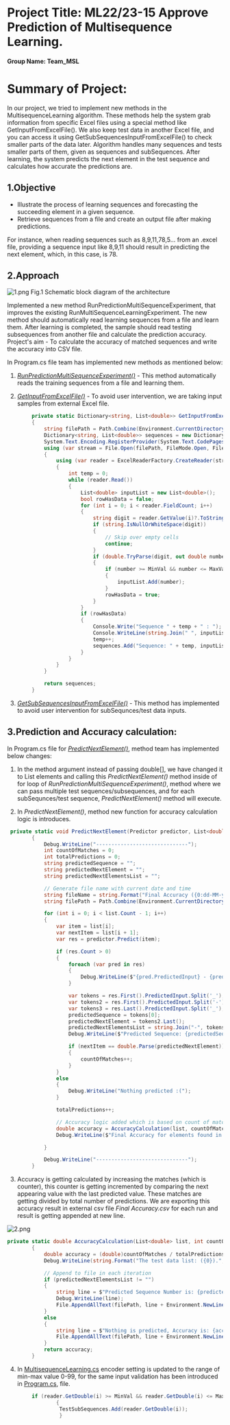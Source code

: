 # Project Title: ML22/23-15 Approve Prediction of Multisequence Learning.

#### Group Name: Team_MSL


**Summary of Project:**
=======================================

In our project, we tried to implement new methods in the MultisequenceLearning algorithm. 
These methods help the system grab information from specific Excel files using a special method like GetInputFromExcelFile().
We also keep test data in another Excel file, and you can access it using GetSubSequencesInputFromExcelFile() to check smaller parts of the data later.
Algorithm handles many sequences and tests smaller parts of them, given as sequences and subSequences.
After learning, the system predicts the next element in the test sequence and calculates how accurate the predictions are.

1.Objective
-------------

- Illustrate the process of learning sequences and forecasting the succeeding element in a given sequence.
- Retrieve sequences from a file and create an output file after making predictions.

For instance, when reading sequences such as 8,9,11,78,5... from an .excel file, providing a sequence input like 8,9,11 should result in predicting the next element, which, in this case, is 78.

2.Approach
-------------

![1.png](..%2F..%2F..%2F..%2F1.png)
Fig.1 Schematic block diagram of the architecture

Implemented a new method RunPredictionMultiSequenceExperiment, that improves the existing RunMultiSequenceLearningExperiment. 
The new method should automatically read learning sequences from a file and learn them. After learning is completed,
the sample should read testing subsequences from another file and calculate the prediction accuracy.
Project's aim - To calculate the accuracy of matched sequences and write the accuracy into CSV file.

In Program.cs file team has implemented new methods as mentioned below:
1. [_RunPredictionMultiSequenceExperiment()_](https://github.com/pparaska/neocortexapi_Team_MSL/blob/a9e97732c57b37f16e0b7c31398981f198080d19/source/Samples/NeoCortexApiSample/Program.cs#L53C29-L53C65) - This method automatically reads the training sequences from a file and learning them. 
				

2. [_GetInputFromExcelFile()_](https://github.com/pparaska/neocortexapi_Team_MSL/blob/a9e97732c57b37f16e0b7c31398981f198080d19/source/Samples/NeoCortexApiSample/Program.cs#L92) - To avoid user intervention, we are taking input samples from external Excel file.
			
```csharp
        private static Dictionary<string, List<double>> GetInputFromExcelFile()
        {
            string filePath = Path.Combine(Environment.CurrentDirectory, "Input.xlsx");
            Dictionary<string, List<double>> sequences = new Dictionary<string, List<double>>();
            System.Text.Encoding.RegisterProvider(System.Text.CodePagesEncodingProvider.Instance);
            using (var stream = File.Open(filePath, FileMode.Open, FileAccess.Read))
            {
                using (var reader = ExcelReaderFactory.CreateReader(stream))
                {
                    int temp = 0;
                    while (reader.Read())
                    {
                        List<double> inputList = new List<double>();
                        bool rowHasData = false;
                        for (int i = 0; i < reader.FieldCount; i++)
                        {
                            string digit = reader.GetValue(i)?.ToString();
                            if (string.IsNullOrWhiteSpace(digit))
                            {
                                // Skip over empty cells
                                continue;
                            }
                            if (double.TryParse(digit, out double number))
                            {
                                if (number >= MinVal && number <= MaxVal)
                                {
                                    inputList.Add(number);
                                }
                                rowHasData = true;
                            }
                        }
                        if (rowHasData)
                        {
                            Console.Write("Sequence " + temp + " : ");
                            Console.WriteLine(string.Join(" ", inputList));
                            temp++;
                            sequences.Add("Sequence: " + temp, inputList);
                        }
                    }
                }
            }

            return sequences;
        }

```
				 
3. [_GetSubSequencesInputFromExcelFile()_](https://github.com/pparaska/neocortexapi_Team_MSL/blob/a9e97732c57b37f16e0b7c31398981f198080d19/source/Samples/NeoCortexApiSample/Program.cs#L167) - This method has implemented to avoid user intervention for subSequnces/test data inputs.

3.Prediction and Accuracy calculation:
---------------------------------------

In Program.cs file for [_PredictNextElement()_](https://github.com/pparaska/neocortexapi_Team_MSL/blob/a9e97732c57b37f16e0b7c31398981f198080d19/source/Samples/NeoCortexApiSample/Program.cs#L201), method team has implemented below changes:
	
1. In the method argument instead of passing double[], we have changed it to List<double> elements and calling this _PredictNextElement()_ method inside of for loop of _RunPredictionMultiSequenceExperiment()_, method where we can pass multiple test sequences/subsequences, and for each subSequnces/test sequence, _PredictNextElement()_ method will execute.

2. In _PredictNextElement()_, method new function for accuracy calculation logic is introduces.

```csharp
 private static void PredictNextElement(Predictor predictor, List<double> list)
        {
            Debug.WriteLine("------------------------------");
            int countOfMatches = 0;
            int totalPredictions = 0;
            string predictedSequence = "";
            string predictedNextElement = "";
            string predictedNextElementsList = "";

            // Generate file name with current date and time
            string fileName = string.Format("Final Accuracy ({0:dd-MM-yyyy HH-mm-ss}).csv", DateTime.Now);
            string filePath = Path.Combine(Environment.CurrentDirectory, fileName);

            for (int i = 0; i < list.Count - 1; i++)
            {
                var item = list[i];
                var nextItem = list[i + 1];
                var res = predictor.Predict(item);

                if (res.Count > 0)
                {
                    foreach (var pred in res)
                    {
                        Debug.WriteLine($"{pred.PredictedInput} - {pred.Similarity}");
                    }

                    var tokens = res.First().PredictedInput.Split('_');
                    var tokens2 = res.First().PredictedInput.Split('-');
                    var tokens3 = res.Last().PredictedInput.Split('_');
                    predictedSequence = tokens[0];
                    predictedNextElement = tokens2.Last();
                    predictedNextElementsList = string.Join("-", tokens3.Skip(1));
                    Debug.WriteLine($"Predicted Sequence: {predictedSequence}, predicted next element {predictedNextElement}");

                    if (nextItem == double.Parse(predictedNextElement))
                    {
                        countOfMatches++;
                    }
                }
                else
                {
                    Debug.WriteLine("Nothing predicted :(");
                }

                totalPredictions++;

                // Accuracy logic added which is based on count of matches and total predictions.
                double accuracy = AccuracyCalculation(list, countOfMatches, totalPredictions, predictedSequence, predictedNextElement, predictedNextElementsList, filePath);
                Debug.WriteLine($"Final Accuracy for elements found in predictedNextElementsList = {accuracy}%");

            }

            Debug.WriteLine("------------------------------");
        }
```

3. Accuracy is getting calculated by increasing the matches (which is counter), this counter is getting incremented by comparing the next appearing value with the last predicted value. These matches are getting divided by total number of predictions. 
We are exporting this accuracy result in external csv file _Final Accuracy.csv_ for each run and result is getting appended at new line.

![2.png](..%2F..%2F..%2F..%2F2.png)


```csharp
private static double AccuracyCalculation(List<double> list, int countOfMatches, int totalPredictions, string predictedSequence, string predictedNextElement, string predictedNextElementsList, string filePath)
        {
            double accuracy = (double)countOfMatches / totalPredictions * 100;
            Debug.WriteLine(string.Format("The test data list: ({0}).", string.Join(", ", list)));

            // Append to file in each iteration
            if (predictedNextElementsList != "")
            {
                string line = $"Predicted Sequence Number is: {predictedSequence}, Predicted Sequence: {predictedNextElementsList}, Predicted Next Element: {predictedNextElement}, with Accuracy =: {accuracy}%";
                Debug.WriteLine(line);
                File.AppendAllText(filePath, line + Environment.NewLine);
            }
            else
            {
                string line = $"Nothing is predicted, Accuracy is: {accuracy}%";
                File.AppendAllText(filePath, line + Environment.NewLine);
            }
            return accuracy;
        }
```
	
4. In [MultisequenceLearning.cs](https://github.com/pparaska/neocortexapi_Team_MSL/blob/Team_MSL/source/Samples/NeoCortexApiSample/MultisequenceLearning.cs) encoder setting is updated to the range of min-max value 0-99, for the same input validation has been introduced in [Program.cs](https://github.com/pparaska/neocortexapi_Team_MSL/blob/Team_MSL/source/Samples/NeoCortexApiSample/Program.cs),  file.

```csharp
		if (reader.GetDouble(i) >= MinVal && reader.GetDouble(i) <= MaxVal)
                {
                 TestSubSequences.Add(reader.GetDouble(i));
                 }
```

